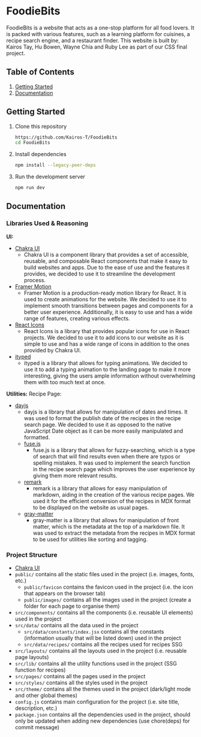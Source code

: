 # FoodieBits

FoodieBits is a website that acts as a one-stop platform for all food lovers. It is packed with various features, such
as a learning platform for cuisines, a recipe search engine, and a restaurant finder.
This website is built by: Kairos Tay, Hu Bowen, Wayne Chia and Ruby Lee as part of our CSS final project.

## Table of Contents

1. [Getting Started](#getting-started)
2. [Documentation](#documentation)

## Getting Started

1. Clone this repository
   ```bash
   https://github.com/Kairos-T/FoodieBits
   cd FoodieBits
   ```
2. Install dependencies
   ```bash
   npm install --legacy-peer-deps
   ```
3. Run the development server
   ```bash
   npm run dev
   ```

## Documentation

### Libraries Used & Reasoning

**UI:**

- [Chakra UI](https://chakra-ui.com/docs/getting-started)
    - Chakra UI is a component library that provides a set of accessible, reusable, and composable React components that
      make it easy to build websites and apps. Due to the ease of use and the features it provides, we decided to use it
      to streamline the development process.
- [Framer Motion](https://www.framer.com/motion/)
    - Framer Motion is a production-ready motion library for React. It is used to create animations for the website. We
      decided to use it to implement smooth transitions between pages and components for a better user experience.
      Additionally, it is easy to use and has a wide range of features, creating various effects.
- [React Icons](https://react-icons.github.io/react-icons/)
    - React Icons is a library that provides popular icons for use in React projects. We decided to use it to add icons
      to our website as it is simple to use and has a wide range of icons in addition to the ones provided by Chakra UI.
- [ityped](https://ityped.surge.sh/)
    - ityped is a library that allows for typing animations. We decided to use it to add a typing animation to the
      landing page to make it more interesting, giving the users ample information without overwhelming them with too
      much text at once.

**Utilities:**
Recipe Page:

- [dayjs](https://day.js.org/)
    - dayjs is a library that allows for manipulation of dates and times. It was used to format the publish date of
      the recipes in the recipe search page. We decided to use it as opposed to the native JavaScript Date object as
      it can be more easily manipulated and formatted.
    - [fuse.js](https://fusejs.io/)
        - fuse.js is a library that allows for fuzzy-searching, which is a type of search that will find results even
          when there are typos or spelling mistakes. It was used to implement the search function in the recipe search
          page which improves the user experience by giving them more relevant results.
    - [remark](https://remark.js.org/)
        - remark is a library that allows for easy manipulation of markdown, aiding in the creation of the various
          recipe pages. We used it for the efficient conversion of the recipes in MDX format to be displayed on the
          website as usual pages.
    - [gray-matter](https://www.npmjs.com/package/gray-matter)
        - gray-matter is a library that allows for manipulation of front matter, which is the metadata at the top of a
          markdown file. It was used to extract the metadata from the recipes in MDX format to be used for utilities
          like sorting and tagging.

### Project Structure

- [Chakra UI](https://chakra-ui.com/docs/getting-started)
- `public/` contains all the static files used in the project (i.e. images, fonts, etc.)
    - `public/favicon` contains the favicon used in the project (i.e. the icon that appears on the browser tab)
    - `public/images/` contains all the images used in the project (create a folder for each page to organise them)
- `src/components/` contains all the components (i.e. reusable UI elements) used in the project
- `src/data/` contains all the data used in the project
    - `src/data/constants/index.jsx` contains all the constants (information usually that will be listed down) used in
      the project
    - `src/data/recipes/` contains all the recipes used for recipes SSG
- `src/layouts/` contains all the layouts used in the project (i.e. reusable page layouts)
- `src/lib/` contains all the utility functions used in the project (SSG function for recipes)
- `src/pages/` contains all the pages used in the project
- `src/styles/` contains all the styles used in the project
- `src/theme/` contains all the themes used in the project (dark/light mode and other global themes)
- `config.js` contains main configuration for the project (i.e. site title, description, etc.)
- `package.json` contains all the dependencies used in the project, should only be updated when adding new
  dependencies (use chore(deps) for commit message)